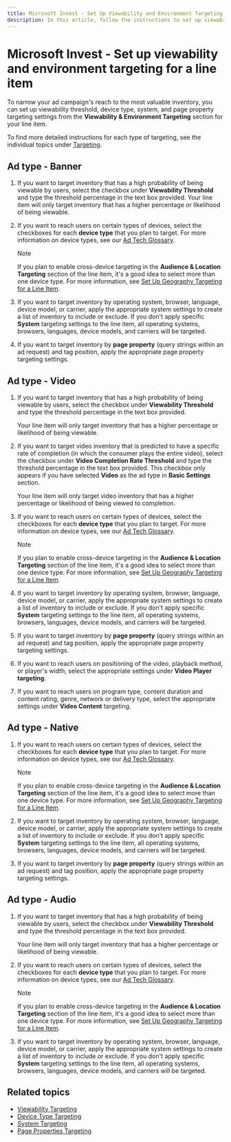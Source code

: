 ```yaml
---
title: Microsoft Invest - Set Up Viewability and Environment Targeting for a Line Item
description: In this article, follow the instructions to set up viewability threshold, device type, system, and page property targeting settings for your line item.
---
```


# Microsoft Invest - Set up viewability and environment targeting for a line item

To narrow your ad campaign's reach to the most valuable inventory, you can set up viewability threshold, device type, system, and page property targeting settings from the **Viewability & Environment Targeting** section for your line item.

To find more detailed instructions for each type of targeting, see the individual topics under [Targeting](buy-side-targeting.md).

## Ad type - Banner

1. If you want to target inventory that has a high probability of being viewable by users, select the checkbox under **Viewability Threshold** and type the threshold percentage in the text box provided. Your line item will only target inventory that has a higher    percentage or likelihood of being viewable.

1. If you want to reach users on certain types of devices, select the checkboxes for each **device type** that you plan to target. For more information on device types, see our [Ad Tech Glossary](../industry-reference/online-advertising-and-ad-tech-glossary.md).

    > [!NOTE]
    > If you plan to enable cross-device targeting in the **Audience & Location Targeting** section of the line item, it's a good idea to select more than one device type. For more information, see [Set Up Geography Targeting for a Line Item](set-up-geography-targeting-for-a-line-item.md).

1. If you want to target inventory by operating system, browser, language, device model, or carrier, apply the appropriate system settings to create a list of inventory to include or exclude. If you don't apply specific **System** targeting settings to the line item, all operating systems, browsers, languages, device models, and carriers will be targeted.

1. If you want to target inventory by **page property** (query strings within an ad request) and tag position, apply the appropriate page property targeting settings.

## Ad type - Video

1. If you want to target inventory that has a high probability of being viewable by users, select the checkbox under **Viewability Threshold** and type the threshold percentage in the text box provided.

    Your line item will only target inventory that has a higher percentage or likelihood of being viewable.

1. If you want to target video inventory that is predicted to have a specific rate of completion (in which the consumer plays the entire video), select the checkbox under **Video Completion Rate Threshold** and type the threshold percentage in the text box provided. This checkbox only appears if you have selected **Video** as the ad type in **Basic Settings** section.

    Your line item will only target video inventory that has a higher percentage or likelihood of being viewed to completion.

1. If you want to reach users on certain types of devices, select the checkboxes for each **device type** that you plan to target. For more information on device types, see our [Ad Tech Glossary](../industry-reference/online-advertising-and-ad-tech-glossary.md).

    > [!NOTE]
    > If you plan to enable cross-device targeting in the **Audience & Location Targeting** section of the line item, it's a good idea to select more than one device type. For more information, see [Set Up Geography Targeting for a Line Item](set-up-geography-targeting-for-a-line-item.md).

1. If you want to target inventory by operating system, browser, language, device model, or carrier, apply the appropriate system settings to create a list of inventory to include or exclude. If you don't apply specific **System** targeting settings to the line item, all operating systems, browsers, languages, device models, and carriers will be targeted.

1. If you want to target inventory by **page property** (query strings within an ad request) and tag position, apply the appropriate page property targeting settings.

1. If you want to reach users on positioning of the video, playback method, or player's width, select the appropriate settings under **Video Player targeting**.

1. If you want to reach users on program type, content duration and content rating, genre, network or delivery type, select the appropriate settings under **Video Content** targeting.

## Ad type - Native

1. If you want to reach users on certain types of devices, select the checkboxes for each **device type** that you plan to target. For more information on device types, see our [Ad Tech Glossary](../industry-reference/online-advertising-and-ad-tech-glossary.md).

    > [!NOTE]
    > If you plan to enable cross-device targeting in the **Audience & Location Targeting** section of the line item, it's a good idea to select more than one device type. For more information, see [Set Up Geography Targeting for a Line Item](set-up-geography-targeting-for-a-line-item.md).

1. If you want to target inventory by operating system, browser, language, device model, or carrier, apply the appropriate system    settings to create a list of inventory to include or exclude. If you don't apply specific **System** targeting settings to the line item, all operating systems, browsers, languages, device models, and carriers will be targeted.

1. If you want to target inventory by **page property** (query strings within an ad request) and tag position, apply the appropriate page property targeting settings.

## Ad type - Audio

1. If you want to target inventory that has a high probability of being viewable by users, select the checkbox under **Viewability    Threshold** and type the threshold percentage in the text box provided.

    Your line item will only target inventory that has a higher percentage or likelihood of being viewable.

1. If you want to reach users on certain types of devices, select the checkboxes for each **device type** that you plan to target. For more information on device types, see our [Ad Tech Glossary](../industry-reference/online-advertising-and-ad-tech-glossary.md).

    > [!NOTE]
    > If you plan to enable cross-device targeting in the **Audience & Location Targeting** section of the line item, it's a good idea to select more than one device type. For more information, see [Set Up Geography Targeting for a Line Item](set-up-geography-targeting-for-a-line-item.md).

1. If you want to target inventory by operating system, browser, language, device model, or carrier, apply the appropriate system settings to create a list of inventory to include or exclude. If you don't apply specific **System** targeting settings to the line item, all operating systems, browsers, languages, device models, and carriers will be targeted.

## Related topics

- [Viewability Targeting](viewability-targeting.md)
- [Device Type Targeting](device-type-targeting-ali.md)
- [System Targeting](system-targeting.md)
- [Page Properties Targeting](page-properties-targeting.md)
